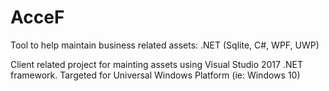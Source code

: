 # AcceF
Tool to help maintain business related assets: .NET (Sqlite, C#, WPF, UWP)

Client related project for mainting assets using Visual Studio 2017 .NET framework. Targeted for Universal Windows Platform (ie: Windows 10)
